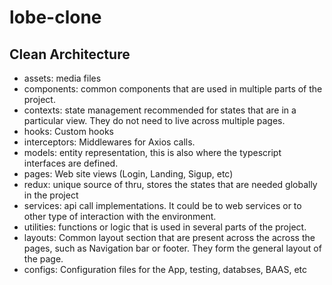 # lobe-clone

## Clean Architecture
- assets: media files
- components: common components that are used in multiple parts of the project.
- contexts: state management recommended for states that are in a particular view. They do not need to live across multiple pages.
- hooks: Custom hooks
- interceptors: Middlewares for Axios calls.
- models: entity representation, this is also where the typescript interfaces are defined.
- pages: Web site views (Login, Landing, Sigup, etc)
- redux: unique source of thru, stores the states that are needed globally in the project
- services: api call implementations. It could be to web services or to other type of interaction with the environment.
- utilities: functions or logic that is used in several parts of the project.
- layouts: Common layout section that are present across the across the pages, such as Navigation bar or footer. They form the general layout of the page.
- configs: Configuration files for the App, testing, databses, BAAS, etc
